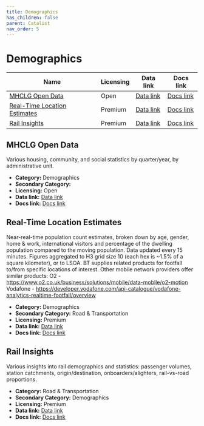 ```yaml
---
title: Demographics
has_children: false
parent: Catalist
nav_order: 5
---
```


# Demographics

| Name                                                          | Licensing | Data link                                                                                                                         | Docs link                                                                                                                  |
| ------------------------------------------------------------- | --------- | --------------------------------------------------------------------------------------------------------------------------------- | -------------------------------------------------------------------------------------------------------------------------- |
| [MHCLG Open Data](#mhclg-open-data)                           | Open      | [Data link](https://opendatacommunities.org/resource?uri=http%3A%2F%2Fopendatacommunities.org%2Fdef%2Fconcept%2Ffolders%2Fthemes) | [Docs link](https://www.gov.uk/government/organisations/ministry-of-housing-communities-local-government/about/statistics) |
| [Real-Time Location Estimates](#real-time-location-estimates) | Premium   | [Data link](https://activeintelligence.bt.com/get-in-touch)                                                                       | [Docs link](https://developer.bt.com/products/real-time-location-insights)                                                 |
| [Rail Insights](#rail-insights)                               | Premium   | [Data link](https://activeintelligence.bt.com/get-in-touch)                                                                       | [Docs link](https://developer.bt.com/products/rail-network-api)                                                            |

## MHCLG Open Data

Various housing, community, and social statistics by quarter/year, by administrative unit.

- **Category:** Demographics
- **Secondary Category:** 
- **Licensing:** Open
- **Data link:** [Data link](https://opendatacommunities.org/resource?uri=http%3A%2F%2Fopendatacommunities.org%2Fdef%2Fconcept%2Ffolders%2Fthemes)
- **Docs link:** [Docs link](https://www.gov.uk/government/organisations/ministry-of-housing-communities-local-government/about/statistics)



## Real-Time Location Estimates

Near-real-time population count estimates, broken down by age, gender, home & work, international visitors and percentage of the dwelling population compared to the moving population. Data updated every 15 minutes. Figures aggregated to H3 grid size 10 (each hex is ~1.5% of a square kilometer), or to LSOA. BT supplies related products for footfall to/from specific locations of interest. Other mobile network providers offer similar products:
O2 - https://www.o2.co.uk/business/solutions/mobile/data-mobile/o2-motion
Vodafone - https://developer.vodafone.com/api-catalogue/vodafone-analytics-realtime-footfall/overview

- **Category:** Demographics
- **Secondary Category:** Road & Transportation
- **Licensing:** Premium
- **Data link:** [Data link](https://activeintelligence.bt.com/get-in-touch)
- **Docs link:** [Docs link](https://developer.bt.com/products/real-time-location-insights)



## Rail Insights

Various insights into rail demographics and statistics: passenger volumes, station catchments, origin/destination, onboarders/alighters, rail-vs-road proportions.

- **Category:** Road & Transportation
- **Secondary Category:** Demographics
- **Licensing:** Premium
- **Data link:** [Data link](https://activeintelligence.bt.com/get-in-touch)
- **Docs link:** [Docs link](https://developer.bt.com/products/rail-network-api)
